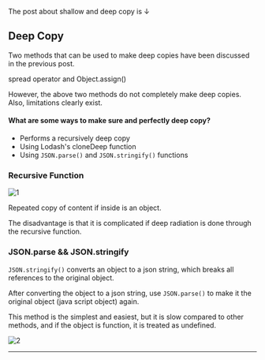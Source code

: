 The post about shallow and deep copy is ↓

[](http://localhost:3000/posts/JavaScript,ReactJs/shallow-deep-copy)



## Deep Copy
Two methods that can be used to make deep copies have been discussed in the previous post.

spread operator and Object.assign()

However, the above two methods do not completely make deep copies. Also, limitations clearly exist.

#### What are some ways to make sure and perfectly deep copy?
- Performs a recursively deep copy
- Using Lodash's cloneDeep function
- Using `JSON.parse()` and `JSON.stringify()` functions

### Recursive Function
![1](https://github.com/jinscodes/Blog_nextJS/assets/87598134/dc090fdc-1ea9-4ee5-84fc-23f9bed7ee10)

Repeated copy of content if inside is an object.

The disadvantage is that it is complicated if deep radiation is done through the recursive function.

### JSON.parse && JSON.stringify
`JSON.stringify()` converts an object to a json string, which breaks all references to the original object.

After converting the object to a json string, use `JSON.parse()` to make it the original object (java script object) again.

This method is the simplest and easiest, but it is slow compared to other methods, and if the object is function, it is treated as undefined.

![2](https://github.com/jinscodes/Blog_nextJS/assets/87598134/c6221b33-190f-465c-ab65-fbf351897cf4)

---
[](https://velog.io/@katej927/JavaScript-%EC%96%95%EC%9D%80-%EB%B3%B5%EC%82%AC%EC%99%80-%EA%B9%8A%EC%9D%80-%EB%B3%B5%EC%82%AC)